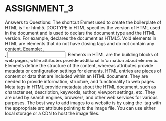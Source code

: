 # ASSIGNMENT_3

Answers to Questions:
The shortcut Emmet used to create the boilerplate of HTML is ! or html:5.
DOCTYPE in HTML specifies the version of HTML used in the document and is used to declare the document type and the HTML version. For example, <!DOCTYPE html> declares the document as HTML5.
Void elements in HTML are elements that do not have closing tags and do not contain any content. Example: <img>, <br>, <input>.
Elements in HTML are the building blocks of web pages, while attributes provide additional information about elements. Elements define the structure of the content, whereas attributes provide metadata or configuration settings for elements.
HTML entries are pieces of content or data that are included within an HTML document. They are needed to provide information, structure, and functionality to web pages.
Meta tags in HTML provide metadata about the HTML document, such as character set, description, keywords, author, viewport settings, etc. They are used by search engines, browsers, and other web services for various purposes.
The best way to add images to a website is by using the <img> tag with the appropriate src attribute pointing to the image file. You can use either local storage or a CDN to host the image files.